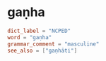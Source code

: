 # gaṇha

``` toml
dict_label = "NCPED"
word = "gaṇha"
grammar_comment = "masculine"
see_also = ["gaṇhāti"]
```

